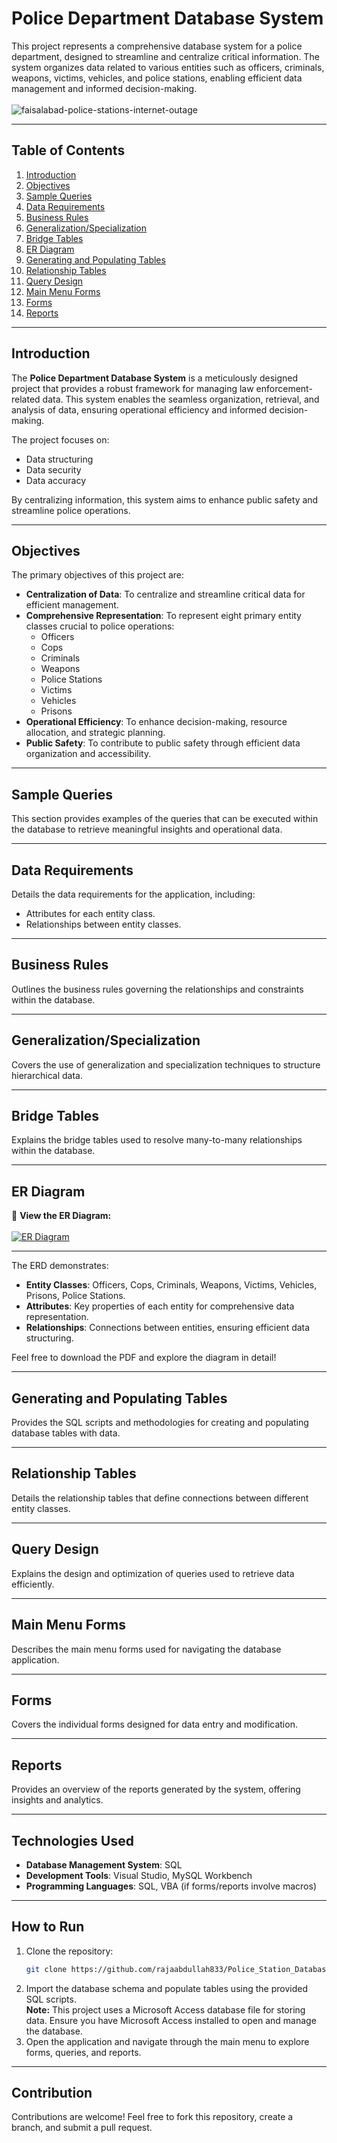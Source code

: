 # Police Department Database System

This project represents a comprehensive database system for a police department, designed to streamline and centralize critical information. The system organizes data related to various entities such as officers, criminals, weapons, victims, vehicles, and police stations, enabling efficient data management and informed decision-making.
<br>
<br>
![faisalabad-police-stations-internet-outage](https://github.com/user-attachments/assets/aadc0cda-a657-4c25-bb43-d841cae986a3)

---

## Table of Contents

1. [Introduction](#introduction)  
2. [Objectives](#objectives)  
3. [Sample Queries](#sample-queries)  
4. [Data Requirements](#data-requirements)  
5. [Business Rules](#business-rules)  
6. [Generalization/Specialization](#generalizationspecialization)  
7. [Bridge Tables](#bridge-tables)  
8. [ER Diagram](#er-diagram)  
9. [Generating and Populating Tables](#generating-and-populating-tables)  
10. [Relationship Tables](#relationship-tables)  
11. [Query Design](#query-design)  
12. [Main Menu Forms](#main-menu-forms)  
13. [Forms](#forms)  
14. [Reports](#reports)

---

## Introduction

The **Police Department Database System** is a meticulously designed project that provides a robust framework for managing law enforcement-related data. This system enables the seamless organization, retrieval, and analysis of data, ensuring operational efficiency and informed decision-making.

The project focuses on:
- Data structuring
- Data security
- Data accuracy

By centralizing information, this system aims to enhance public safety and streamline police operations.

---

## Objectives

The primary objectives of this project are:

- **Centralization of Data**: To centralize and streamline critical data for efficient management.
- **Comprehensive Representation**: To represent eight primary entity classes crucial to police operations:  
  - Officers  
  - Cops  
  - Criminals  
  - Weapons  
  - Police Stations  
  - Victims  
  - Vehicles  
  - Prisons  
- **Operational Efficiency**: To enhance decision-making, resource allocation, and strategic planning.  
- **Public Safety**: To contribute to public safety through efficient data organization and accessibility.  

---

## Sample Queries

This section provides examples of the queries that can be executed within the database to retrieve meaningful insights and operational data.

---

## Data Requirements

Details the data requirements for the application, including:
- Attributes for each entity class.
- Relationships between entity classes.

---

## Business Rules

Outlines the business rules governing the relationships and constraints within the database.

---

## Generalization/Specialization

Covers the use of generalization and specialization techniques to structure hierarchical data.

---

## Bridge Tables

Explains the bridge tables used to resolve many-to-many relationships within the database.

---

## ER Diagram

📂 **View the ER Diagram:**  
<br>
[![ER Diagram](https://img.shields.io/badge/Download-ER%20Diagram-blue?style=for-the-badge&logo=adobeacrobatreader)](https://github.com/user-attachments/files/17839946/new.erd.drawio.pdf)

---

The ERD demonstrates:
- **Entity Classes**: Officers, Cops, Criminals, Weapons, Victims, Vehicles, Prisons, Police Stations.  
- **Attributes**: Key properties of each entity for comprehensive data representation.  
- **Relationships**: Connections between entities, ensuring efficient data structuring.

Feel free to download the PDF and explore the diagram in detail!

---

## Generating and Populating Tables

Provides the SQL scripts and methodologies for creating and populating database tables with data.

---

## Relationship Tables

Details the relationship tables that define connections between different entity classes.

---

## Query Design

Explains the design and optimization of queries used to retrieve data efficiently.

---

## Main Menu Forms

Describes the main menu forms used for navigating the database application.

---

## Forms

Covers the individual forms designed for data entry and modification.

---

## Reports

Provides an overview of the reports generated by the system, offering insights and analytics.

---

## Technologies Used

- **Database Management System**: SQL  
- **Development Tools**: Visual Studio, MySQL Workbench  
- **Programming Languages**: SQL, VBA (if forms/reports involve macros)

---

## How to Run

1. Clone the repository:
   ```bash
   git clone https://github.com/rajaabdullah833/Police_Station_Database.git
2. Import the database schema and populate tables using the provided SQL scripts.<br>
  **Note:** This project uses a Microsoft Access database file for storing data. Ensure you have Microsoft Access installed to open and manage the database.
3. Open the application and navigate through the main menu to explore forms, queries, and reports.

---

## Contribution
Contributions are welcome! Feel free to fork this repository, create a branch, and submit a pull request.
